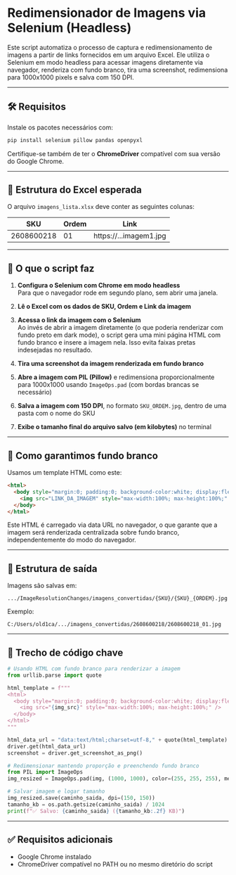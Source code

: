 # Redimensionador de Imagens via Selenium (Headless)

Este script automatiza o processo de captura e redimensionamento de imagens a partir de links fornecidos em um arquivo Excel. Ele utiliza o Selenium em modo headless para acessar imagens diretamente via navegador, renderiza com fundo branco, tira uma screenshot, redimensiona para 1000x1000 pixels e salva com 150 DPI.

---

## 🛠️ Requisitos

Instale os pacotes necessários com:

```bash
pip install selenium pillow pandas openpyxl
```

Certifique-se também de ter o **ChromeDriver** compatível com sua versão do Google Chrome.

---

## 📁 Estrutura do Excel esperada

O arquivo `imagens_lista.xlsx` deve conter as seguintes colunas:

| SKU         | Ordem | Link                                 |
|-------------|--------|--------------------------------------|
| 2608600218 | 01     | https://...imagem1.jpg               |

---

## 📌 O que o script faz

1. **Configura o Selenium com Chrome em modo headless**  
   Para que o navegador rode em segundo plano, sem abrir uma janela.

2. **Lê o Excel com os dados de SKU, Ordem e Link da imagem**

3. **Acessa o link da imagem com o Selenium**  
   Ao invés de abrir a imagem diretamente (o que poderia renderizar com fundo preto em dark mode), o script gera uma mini página HTML com fundo branco e insere a imagem nela. Isso evita faixas pretas indesejadas no resultado.

4. **Tira uma screenshot da imagem renderizada em fundo branco**

5. **Abre a imagem com PIL (Pillow)** e redimensiona proporcionalmente para 1000x1000 usando `ImageOps.pad` (com bordas brancas se necessário)

6. **Salva a imagem com 150 DPI**, no formato `SKU_ORDEM.jpg`, dentro de uma pasta com o nome do SKU

7. **Exibe o tamanho final do arquivo salvo (em kilobytes)** no terminal

---

## 🧠 Como garantimos fundo branco

Usamos um template HTML como este:

```html
<html>
  <body style="margin:0; padding:0; background-color:white; display:flex; justify-content:center; align-items:center; height:100vh;">
    <img src="LINK_DA_IMAGEM" style="max-width:100%; max-height:100%;" />
  </body>
</html>
```

Este HTML é carregado via data URL no navegador, o que garante que a imagem será renderizada centralizada sobre fundo branco, independentemente do modo do navegador.

---

## 📂 Estrutura de saída

Imagens são salvas em:

```
.../ImageResolutionChanges/imagens_convertidas/{SKU}/{SKU}_{ORDEM}.jpg
```

Exemplo:

```
C:/Users/old1ca/.../imagens_convertidas/2608600218/2608600218_01.jpg
```

---

## 📜 Trecho de código chave

```python
# Usando HTML com fundo branco para renderizar a imagem
from urllib.parse import quote

html_template = f"""
<html>
  <body style="margin:0; padding:0; background-color:white; display:flex; justify-content:center; align-items:center; height:100vh;">
    <img src="{img_src}" style="max-width:100%; max-height:100%;" />
  </body>
</html>
"""

html_data_url = "data:text/html;charset=utf-8," + quote(html_template)
driver.get(html_data_url)
screenshot = driver.get_screenshot_as_png()
```

```python
# Redimensionar mantendo proporção e preenchendo fundo branco
from PIL import ImageOps
img_resized = ImageOps.pad(img, (1000, 1000), color=(255, 255, 255), method=Image.LANCZOS)

# Salvar imagem e logar tamanho
img_resized.save(caminho_saida, dpi=(150, 150))
tamanho_kb = os.path.getsize(caminho_saida) / 1024
print(f"✅ Salvo: {caminho_saida} ({tamanho_kb:.2f} KB)")
```

---

## ✅ Requisitos adicionais

- Google Chrome instalado
- ChromeDriver compatível no PATH ou no mesmo diretório do script
